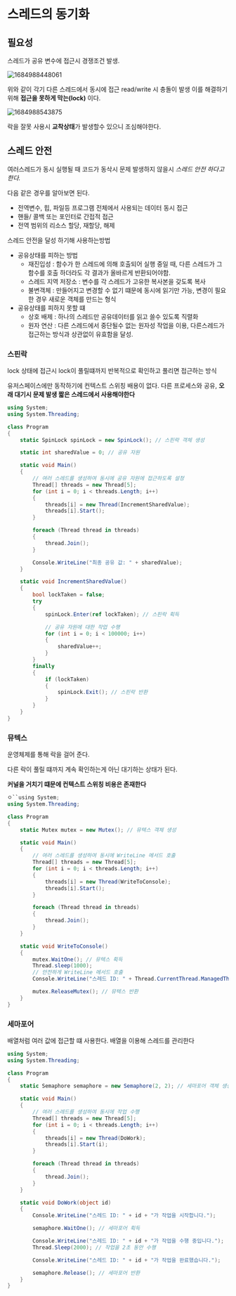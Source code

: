 # 스레드의 동기화

## 필요성

스레드가 공유 변수에 접근시 경쟁조건 발생.

![1684988448061](image/스레드_동기화/1684988448061.png)

위와 같이 각기 다른 스레드에서 동시에 접근 read/write 시 충돌이 발생 이를 해결하기위해 **접근을 못하게 막는(lock)** 이다.

![1684988543875](image/스레드_동기화/1684988543875.png)

락을 잘못 사용시 **교착상태**가 발생할수 있으니 조심해야한다.

## 스레드 안전

여러스레드가 동시 실행될 때 코드가 동삭시 문제 발생하지 않을시 *스레드 안전 하다고 한다.*

다음 같은 경우를 알아보면 된다.

* 전역변수, 힙, 파일등 프로그램 전체에서 사용되는 데이터 동시 접근
* 핸들/ 콜백 또는 포인터로 간접적 접근
* 전역 범위의 리소스 할당, 재할당, 해제

스레드 안전을 달성 하기해 사용하는방법

* 공유상태를 피하는 방법
  * 재진입성 : 함수가 한 스레드에 의해 호출되어 실행 중일 때, 다른 스레드가 그 함수를 호출 하더라도 각 결과가 올바르게 반환되어야함.
  * 스레드 지역 저장소 : 변수를 각 스레드가 고유한 복사본을 갖도록 복사
  * 불변객체 : 만들어지고 변경할 수 없기 떄문에 동시에 읽기만 가능, 변경이 필요한 경우 새로운 객체를 만드는 형식
* 공유상태를 피하지 못할 떄
  * 상호 배제 : 하나의 스레드만 공유데이터를 읽고 쓸수 있도록 직렬화
  * 원자 연산 : 다른 스레드에서 중단될수 없는 원자성 작업을 이용, 다른스레드가 접근하는 방식과 상관없이 유효함을 달성.

### 스핀락

lock 상태에 접근시 lock이 풀릴떄까지 반복적으로 확인하고 풀리면 접근하는 방식

유저스페이스에만 동작하기에 컨텍스트 스위칭 배용이 없다. 다른 프로세스와 공유, **오래 대기시 문제 발생 짧은 스레드에서 사용해야한다**

```csharp
using System;
using System.Threading;

class Program
{
    static SpinLock spinLock = new SpinLock(); // 스핀락 객체 생성

    static int sharedValue = 0; // 공유 자원

    static void Main()
    {
        // 여러 스레드를 생성하여 동시에 공유 자원에 접근하도록 설정
        Thread[] threads = new Thread[5];
        for (int i = 0; i < threads.Length; i++)
        {
            threads[i] = new Thread(IncrementSharedValue);
            threads[i].Start();
        }

        foreach (Thread thread in threads)
        {
            thread.Join();
        }

        Console.WriteLine("최종 공유 값: " + sharedValue);
    }

    static void IncrementSharedValue()
    {
        bool lockTaken = false;
        try
        {
            spinLock.Enter(ref lockTaken); // 스핀락 획득

            // 공유 자원에 대한 작업 수행
            for (int i = 0; i < 100000; i++)
            {
                sharedValue++;
            }
        }
        finally
        {
            if (lockTaken)
            {
                spinLock.Exit(); // 스핀락 반환
            }
        }
    }
}

```

### 뮤텍스

운영체제를 통해 락을 걸어 준다.

다른 락이 풀릴 떄까지 계속 확인하는게 아닌 대기하는 상태가 된다.

**커널을 거치기 떄문에 컨텍스트 스위칭 비용은 존재한다**

```csharp
ㅇ``using System;
using System.Threading;

class Program
{
    static Mutex mutex = new Mutex(); // 뮤텍스 객체 생성

    static void Main()
    {
        // 여러 스레드를 생성하여 동시에 WriteLine 메서드 호출
        Thread[] threads = new Thread[5];
        for (int i = 0; i < threads.Length; i++)
        {
            threads[i] = new Thread(WriteToConsole);
            threads[i].Start();
        }

        foreach (Thread thread in threads)
        {
            thread.Join();
        }
    }

    static void WriteToConsole()
    {
        mutex.WaitOne(); // 뮤텍스 획득
        Thread.sleep(1000);
        // 안전하게 WriteLine 메서드 호출
        Console.WriteLine("스레드 ID: " + Thread.CurrentThread.ManagedThreadId + "가 WriteLine을 실행합니다.");

        mutex.ReleaseMutex(); // 뮤텍스 반환
    }
}

```

### 세마포어

배열처럼 여러 값에 접근할 떄 사용한다. 배열을 이용해 스레드를 관리한다

```csharp
using System;
using System.Threading;

class Program
{
    static Semaphore semaphore = new Semaphore(2, 2); // 세마포어 객체 생성 (초기 카운트: 2, 최대 카운트: 2)

    static void Main()
    {
        // 여러 스레드를 생성하여 동시에 작업 수행
        Thread[] threads = new Thread[5];
        for (int i = 0; i < threads.Length; i++)
        {
            threads[i] = new Thread(DoWork);
            threads[i].Start(i);
        }

        foreach (Thread thread in threads)
        {
            thread.Join();
        }
    }

    static void DoWork(object id)
    {
        Console.WriteLine("스레드 ID: " + id + "가 작업을 시작합니다.");

        semaphore.WaitOne(); // 세마포어 획득

        Console.WriteLine("스레드 ID: " + id + "가 작업을 수행 중입니다.");
        Thread.Sleep(2000); // 작업을 2초 동안 수행

        Console.WriteLine("스레드 ID: " + id + "가 작업을 완료했습니다.");

        semaphore.Release(); // 세마포어 반환
    }
}

```
